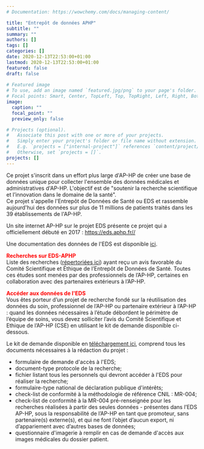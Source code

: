 ```yaml
---
# Documentation: https://wowchemy.com/docs/managing-content/

title: "Entrepôt de données APHP"
subtitle: ""
summary: ""
authors: []
tags: []
categories: []
date: 2020-12-13T22:53:00+01:00
lastmod: 2020-12-13T22:53:00+01:00
featured: false
draft: false
       
# Featured image
# To use, add an image named `featured.jpg/png` to your page's folder.
# Focal points: Smart, Center, TopLeft, Top, TopRight, Left, Right, BottomLeft, Bottom, BottomRight.
image:
  caption: ""
  focal_point: ""
  preview_only: false

# Projects (optional).
#   Associate this post with one or more of your projects.
#   Simply enter your project's folder or file name without extension.
#   E.g. `projects = ["internal-project"]` references `content/project/deep-learning/index.md`.
#   Otherwise, set `projects = []`.
projects: []
---
```

Ce projet s'inscrit dans un effort plus large d'AP-HP de créer une base de données unique pour collecter l'ensemble des données médicales et administratives d'AP-HP. L'objectif est de "soutenir la recherche scientifique et l’innovation dans le domaine de la santé".  
Ce projet s'appelle l'Entrepôt de Données de Santé ou EDS et rassemble aujourd'hui des données sur plus de 11 millions de patients traités dans les 39 établissements de l'AP-HP.  

Un site internet AP-HP sur le projet EDS présente ce projet qui a officiellement débuté en 2017 : https://eds.aphp.fr//  

Une documentation des données de l'EDS est disponible [ici](https://eds.aphp.fr/nos-services/eds-donnees).  

<span style="color:red">**Recherches sur EDS-APHP**</span>    
Liste des recherches ([répertoriées ici](https://eds.aphp.fr/recherches-en-cours?population=professionnel)) ayant reçu un avis favorable du Comité Scientifique et Éthique de l’Entrepôt de Données de Santé. Toutes ces études sont menées par des professionnels de l’AP-HP, certaines en collaboration avec des partenaires extérieurs à l’AP-HP.  
  
<span style="color:red">**Accéder aux données de l'EDS**</span>     
Vous êtes porteur d’un projet de recherche fondé sur la réutilisation des données du soin, professionnel de l’AP-HP ou partenaire extérieur à l’AP-HP : quand les données nécessaires à l’étude débordent le périmètre de l’équipe de soins, vous devez solliciter l’avis du Comité Scientifique et Ethique de l’AP-HP (CSE) en utilisant le kit de demande disponible ci-dessous.  
  
Le kit de demande disponible en [téléchargement ici](https://eds.aphp.fr/sites/default/files/2020-08/EDS_Kit_Demande_Acces_CSE_v3.5.zip), comprend tous les documents nécessaires à la rédaction du projet :  
- formulaire de demande d'accès à l'EDS;  
- document-type protocole de la recherche;  
- fichier listant tous les personnels qui devront accéder à l'EDS pour réaliser la recherche;  
- formulaire-type national de déclaration publique d'intérêts;  
- check-list de conformité à la méthodologie de référence CNIL : MR-004;  
- check-list de conformité à la MR-004 pré-renseignée pour les recherches réalisées à partir des seules données - présentes dans l’EDS AP-HP, sous la responsabilité de l’AP-HP en tant que promoteur, sans partenaire(s) externe(s), et qui ne font l’objet d’aucun export, ni d’appariement avec d’autres bases de données;  
- questionnaire d'imagerie à remplir en cas de demande d'accès aux images médicales du dossier patient.  







